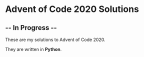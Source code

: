 # Advent of Code 2020 Solutions

## -- In Progress --

These are my solutions to Advent of Code 2020.

They are written in **Python**.